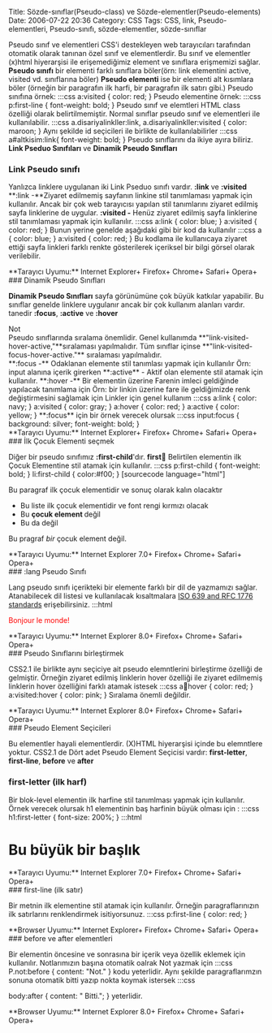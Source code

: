 Title: Sözde-sınıflar(Pseudo-class) ve Sözde-elementler(Pseudo-elements)
Date: 2006-07-22 20:36
Category: CSS
Tags: CSS, link, Pseudo-elementleri, Pseudo-sınıfı, sözde-elementler, sözde-sınıflar

Pseudo sınıf ve elementleri CSS'i destekleyen web tarayıcıları
tarafından otomatik olarak tanınan özel sınıf ve elementlerdir. Bu sınıf
ve elementler (x)html hiyerarşisi ile erişemediğimiz element ve
sınıflara erişmemizi sağlar. **Pseudo sınıfı** bir elementi farklı
sınıflara böler(örn: link elementini active, visited vd. sınıflarına
böler) **Pseudo elementi** ise bir elementi alt kısımlara böler (örneğin
bir paragrafın ilk harfi, bir paragrafın ilk satırı gibi.)<!--more-->
Pseudo sınıfına örnek: 	:::css
	 a:visited { color:
red; }  Pseudo elementine örnek: 	:::css
	 p:first-line { font-weight: bold; }  Pseudo
sınıf ve elemtleri HTML class özelliği olarak belirtilmemiştir. Normal
sınıflar pseudo sınıf ve elementleri ile kullanılabilir. 	:::css
	 a.disariyalinkller:link, a.disariyalinkller:visited {
color: maroon; }  Aynı şekilde id seçicileri ile birlikte
de kullanılabilirler 	:::css
	 a#altkisim:link{
font-weight: bold; }  Pseudo sınıflarını da ikiye ayıra
biliriz. **Link Pseduo Sınıfıları** ve **Dinamik Pseudo Sınıfları**

### Link Pseudo sınıfı

Yanlızca linklere uygulanan iki Link Pseduo sınıfı vardır. **:link** ve
**:visited** **:link -**Ziyaret edilmemiş sayfanın linkine stil
tanımlaması yapmak için kullanılır. Ancak bir çok web tarayıcısı yapılan
stil tanımlarını ziyaret edilmiş sayfa linklerine de uygular. **:visited
-** Henüz ziyaret edilmiş sayfa linklerine stil tanımlaması yapmak için
kullanılır. 	:::css
	 a:link { color: blue; }
a:visited { color: red; }  Bunun yerine genelde aşağıdaki
gibi bir kod da kullanılır 	:::css
	 a { color: blue;
} a:visited { color: red; } Bu kodlama ile kullanıcaya
ziyaret ettiği sayfa linkleri farklı renkte gösterilerek içeriksel bir
bilgi görsel olarak verilebilir.

<div class="tarayiciuyum">
**Tarayıcı Uyumu:** Internet Explorer+ Firefox+ Chrome+ Safari+ Opera+

</div>
### Dinamik Pseudo Sınıfları

**Dinamik Pseudo Sınıfları** sayfa görünümüne çok büyük katkılar
yapabilir. Bu sınıflar genelde linklere uygulanır ancak bir çok kullanım
alanları vardır. tanedir **:focus**, **:active** ve **:hover**

<div class="not">
<div class="notbaslik">
Not

</div>
Pseudo sınıflarında sıralama önemlidir. Genel kullanımda
**"link-visited-hover-active,"**sıralaması yapılmalıdır. Tüm sınıflar
içinse **"link-visited- focus-hover-active."** sıralaması yapılmalıdır.

</div>
**:focus -** Odaklanan elemente stil tanımlası yapmak için kullanılır
Örn: input alanına içerik girerken **:active** - Aktif olan elemente
stil atamak için kullanılır. **:hover -** Bir elementin üzerine Farenin
imleci geldiğinde yapılacak tanımlama için Örn: bir linkin üzerine fare
ile geldiğimizde renk değiştirmesini sağlamak için Linkler için genel
kullanım 	:::css
	 a:link { color: navy; } a:visited {
color: gray; } a:hover { color: red; } a:active { color: yellow; }
 **:focus** için bir örnek verecek olursak 	:::css
	 input:focus { background: silver; font-weight: bold; }


<div class="tarayiciuyum">
**Tarayıcı Uyumu:** Internet Explorer+ Firefox+ Chrome+ Safari+ Opera+

</div>
### İlk Çocuk Elementi seçmek

Diğer bir pseudo sınıfımız **:first-child**'dır. **first:child:**
Belirtilen elementin ilk Çocuk Elementine stil atamak için kullanılır.
	:::css
	 p:first-child { font-weight: bold; }
li:first-child { color:#f00; }  [sourcecode language="html"] <div> <p>Bu paragraf ilk çocuk elementidir ve sonuç
olarak kalın olacaktır</p> <ul> <li>Bu liste ilk çocuk elementidir
ve font rengi kırmızı olacak</li> <li>Bu <strong>çocuk element
</strong>değil</li> <li>Bu da değil</li> </ul> <p>Bu pragraf
<em>bir</em> çocuk element değil.</p> </div> 

<div class="tarayiciuyum">
**Tarayıcı Uyumu:** Internet Explorer 7.0+ Firefox+ Chrome+ Safari+
Opera+

</div>
### :lang Pseudo Sınıfı

Lang pseudo sınıfı içerikteki bir elemente farklı bir dil de yazmamızı
sağlar. Atanabilecek dil listesi ve kullanılacak kısaltmalara [ISO 639 and RFC 1776 standards][] erişebilirsiniz. 	:::html
	
<html> <head> <title>lang test</title> <style type="text/css">
p:lang(fr) { color: red; } </style> </head><body> <p
lang="fr">Bonjour le monde!</p> </body> </html> 

<div class="tarayiciuyum">
**Tarayıcı Uyumu:** Internet Explorer 8.0+ Firefox+ Chrome+ Safari+
Opera+

</div>
### Pseudo Sınıflarını birleştirmek

CSS2.1 ile birlikte aynı seçiciye ait pseudo elemntlerini birleştirme
özelliği de gelmiştir. Örneğin ziyaret edilmiş linklerin hover özelliği
ile ziyaret edilmemiş linklerin hover özelliğini farklı atamak istesek
	:::css
	 a:link:hover { color: red; } a:visited:hover
{ color: pink; }  Sıralama önemli değildir.

<div class="tarayiciuyum">
**Tarayıcı Uyumu:** Internet Explorer 8.0+ Firefox+ Chrome+ Safari+
Opera+

</div>
### Pseudo Element Seçicileri

Bu elementler hayali elementlerdir. (X)HTML hiyerarşisi içinde bu
elemntlere yoktur. CSS2.1 de Dört adet Pseudo Element Seçicisi vardır:
**first-letter**, **first-line**, **before** ve **after**

### first-letter (ilk harf)

Bir blok-level elementin ilk harfine stil tanımlması yapmak için
kullanılır. Örnek verecek olursak h1 elementinin baş harfinin büyük
olması için : 	:::css
	 h1:first-letter { font-size:
200%; }  	:::html
	 <h1>Bu büyük bir
başlık</h1> 

<div class="tarayiciuyum">
**Tarayıcı Uyumu:** Internet Explorer 7.0+ Firefox+ Chrome+ Safari+
Opera+

</div>
### first-line (ilk satır)

Bir metnin ilk elementine stil atamak için kullanılır. Örneğin
paragraflarınızın ilk satırlarını renklendirmek isitiyorsunuz.
	:::css
	 p:first-line { color: red; } 

<div class="tarayiciuyum">
**Browser Uyumu:** Internet Explorer+ Firefox+ Chrome+ Safari+ Opera+

</div>
### before ve after elementleri

Bir elementin öncesine ve sonrasına bir içerik veya özellik eklemek için
kullanılır. Notlarımızın başına otomatik oalrak Not yazmak için
	:::css
	 P.not:before { content: "Not." }
 kodu yeterlidir. Aynı şekilde paragraflarımzın sonuna
otomatik bitti yazıp nokta koymak istersek 	:::css
	
body:after { content: " Bitti."; } yeterlidir.

<div class="tarayiciuyum">
**Browser Uyumu:** Internet Explorer 8.0+ Firefox+ Chrome+ Safari+
Opera+

</div>
</p>

  [ISO 639 and RFC 1776 standards]: http://www.dsv.su.se/~jpalme/ietf/language-codes.html
